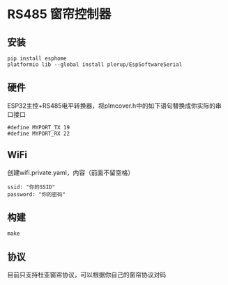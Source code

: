 RS485 窗帘控制器
===============

安装
----

    pip install esphome
    platformio lib --global install plerup/EspSoftwareSerial


硬件
----

ESP32主控+RS485电平转换器，将plmcover.h中的如下语句替换成你实际的串口接口

    #define MYPORT_TX 19
    #define MYPORT_RX 22

WiFi
----

创建wifi.private.yaml，内容（前面不留空格）

    ssid: "你的SSID"
    password: "你的密码"


构建
----

    make


协议
----

目前只支持杜亚窗帘协议，可以根据你自己的窗帘协议对码
